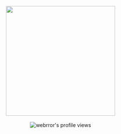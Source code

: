 
<div id="header" align="center">
  <img src="https://media.giphy.com/media/lIzAEoZEn571u/giphy.gif" width="300"/>
  <br/>
  <br/>
  <img src="https://hits.dwyl.com/webrror/webrror.svg?style=flat&show=unique" alt="webrror's profile views" />
  <br/>
  <br/>
<!--   <img src="https://spotify-recently-played-readme.vercel.app/api?user=qif053o01a9pqzddtxvl8nb30&count=3" alt="webrror's recently played songs on spotify" />
  <br/> -->
</div>



<!--
**webrror/webrror** is a ✨ _special_ ✨ repository because its `README.md` (this file) appears on your GitHub profile.

Here are some ideas to get you started:

- 🔭 I’m currently working on ...
- 🌱 I’m currently learning ...
- 👯 I’m looking to collaborate on ...
- 🤔 I’m looking for help with ...
- 💬 Ask me about ...
- 📫 How to reach me: ...
- 😄 Pronouns: ...
- ⚡ Fun fact: ...
-->
